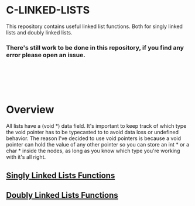 # C-LINKED-LISTS
This repository contains useful linked list functions. Both for singly linked lists and doubly linked lists.

### There's still work to be done in this repository, if you find any error please open an issue.
<br><br><br><br>

# Overview

All lists have a (void *) data field. It's important to keep track of which type the void pointer has to be typecasted to to avoid data loss or undefined behavior. The reason I've decided to use void pointers is because a void pointer can hold the value of any other pointer so you can store an int * or a char * inside the nodes, as long as you know which type you're working with it's all right.

## [Singly Linked Lists Functions](lists\_1/t\_list.md)
## [Doubly Linked Lists Functions](lists\_2/t\_list2.md)

<br>
